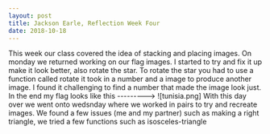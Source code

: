 ```yaml
---
layout: post
title: Jackson Earle, Reflection Week Four
date: 2018-10-18
---
```


This week our class covered the idea of stacking and placing images. On monday we returned working on our flag images. I started to try and fix it up make it look better, also rotate the star. To rotate the star you had to use a function called rotate it took in a number and a image to produce another image. I found it challenging to find a number that made the image look just. In the end my flag looks like this ---------> ![tunisia.png] With this day over we went onto wedsnday where we worked in pairs to try and recreate images. We found a few issues (me and my partner) such as making a right triangle, we tried a few functions such as isosceles-triangle
